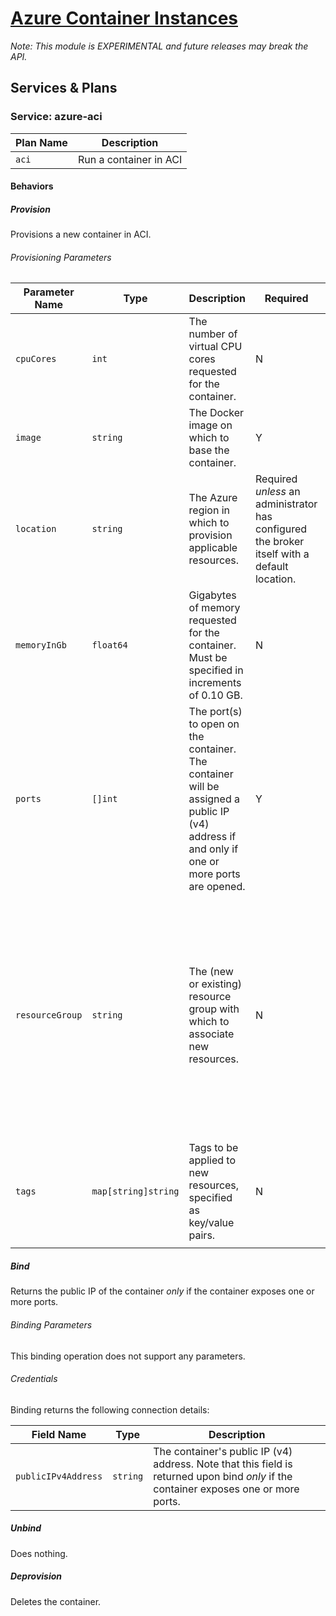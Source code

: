 # [Azure Container Instances](https://azure.microsoft.com/en-us/services/container-instances/)

_Note: This module is EXPERIMENTAL and future releases may break the API._

## Services & Plans

### Service: azure-aci

| Plan Name | Description |
|-----------|-------------|
| `aci` | Run a container in ACI |

#### Behaviors

##### Provision
  
Provisions a new container in ACI.

###### Provisioning Parameters

| Parameter Name | Type | Description | Required | Default Value |
|----------------|------|-------------|----------|---------------|
| `cpuCores` | `int` | The number of virtual CPU cores requested for the container. | N | `1` |
| `image` | `string` | The Docker image on which to base the container. | Y ||
| `location` | `string` | The Azure region in which to provision applicable resources. | Required _unless_ an administrator has configured the broker itself with a default location. | The broker's default location, if configured. |
| `memoryInGb` | `float64` | Gigabytes of memory requested for the container. Must be specified in increments of 0.10 GB. | N | `1.5` |
| `ports` | `[]int` | The port(s) to open on the container. The container will be assigned a public IP (v4) address if and only if one or more ports are opened. | Y ||
| `resourceGroup` | `string` | The (new or existing) resource group with which to associate new resources. | N | If an administrator has configured the broker itself with a default resource group and nonde is specified, that default will be applied, otherwise, a new resource group will be created with a UUID as its name. |
| `tags` | `map[string]string` | Tags to be applied to new resources, specified as key/value pairs. | N | Tags (even if none are specified) are automatically supplemented with `heritage: open-service-broker-azure`. |
  
##### Bind
  
Returns the public IP of the container _only_ if the container exposes one or
more ports.

###### Binding Parameters

This binding operation does not support any parameters.

###### Credentials

Binding returns the following connection details:

| Field Name | Type | Description |
|------------|------|-------------|
| `publicIPv4Address` | `string` | The container's public IP (v4) address. Note that this field is returned upon bind _only_ if the container exposes one or more ports. |

##### Unbind

Does nothing.
  
##### Deprovision

Deletes the container.
